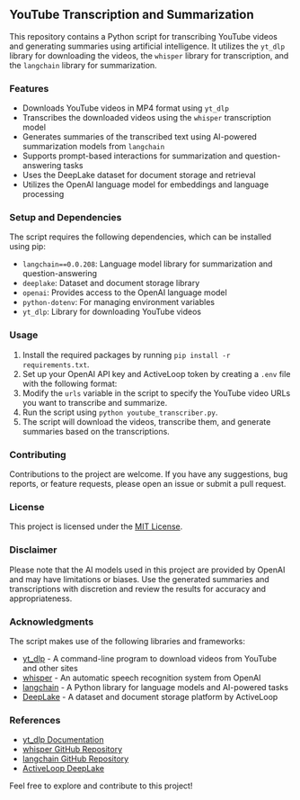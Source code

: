 ## YouTube Transcription and Summarization

This repository contains a Python script for transcribing YouTube videos and generating summaries using artificial intelligence. It utilizes the `yt_dlp` library for downloading the videos, the `whisper` library for transcription, and the `langchain` library for summarization.

### Features
- Downloads YouTube videos in MP4 format using `yt_dlp`
- Transcribes the downloaded videos using the `whisper` transcription model
- Generates summaries of the transcribed text using AI-powered summarization models from `langchain`
- Supports prompt-based interactions for summarization and question-answering tasks
- Uses the DeepLake dataset for document storage and retrieval
- Utilizes the OpenAI language model for embeddings and language processing

### Setup and Dependencies
The script requires the following dependencies, which can be installed using pip:
- `langchain==0.0.208`: Language model library for summarization and question-answering
- `deeplake`: Dataset and document storage library
- `openai`: Provides access to the OpenAI language model
- `python-dotenv`: For managing environment variables
- `yt_dlp`: Library for downloading YouTube videos

### Usage
1. Install the required packages by running `pip install -r requirements.txt`.
2. Set up your OpenAI API key and ActiveLoop token by creating a `.env` file with the following format:
3. Modify the `urls` variable in the script to specify the YouTube video URLs you want to transcribe and summarize.
4. Run the script using `python youtube_transcriber.py`.
5. The script will download the videos, transcribe them, and generate summaries based on the transcriptions.

### Contributing
Contributions to the project are welcome. If you have any suggestions, bug reports, or feature requests, please open an issue or submit a pull request.

### License
This project is licensed under the [MIT License](LICENSE).

### Disclaimer
Please note that the AI models used in this project are provided by OpenAI and may have limitations or biases. Use the generated summaries and transcriptions with discretion and review the results for accuracy and appropriateness.

### Acknowledgments
The script makes use of the following libraries and frameworks:
- [yt_dlp](https://github.com/yt-dlp/yt-dlp) - A command-line program to download videos from YouTube and other sites
- [whisper](https://github.com/openai/whisper) - An automatic speech recognition system from OpenAI
- [langchain](https://python.langchain.com/) - A Python library for language models and AI-powered tasks
- [DeepLake](https://deeplake.ai/) - A dataset and document storage platform by ActiveLoop

### References
- [yt_dlp Documentation](https://github.com/yt-dlp/yt-dlp)
- [whisper GitHub Repository](https://github.com/openai/whisper)
- [langchain GitHub Repository](https://github.com/hwchase17/langchain)
- [ActiveLoop DeepLake](https://deeplake.ai/)

Feel free to explore and contribute to this project!
